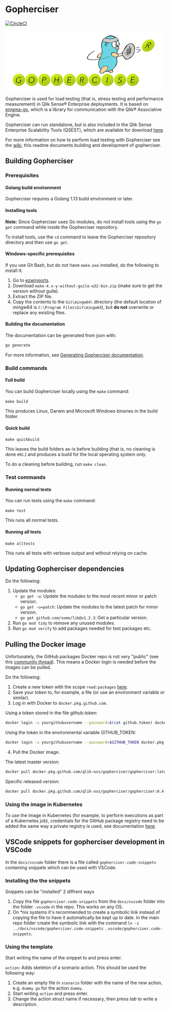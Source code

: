 # Gopherciser

[![CircleCI](https://circleci.com/gh/qlik-oss/gopherciser.svg?style=svg)](https://circleci.com/gh/qlik-oss/gopherciser)

![Gopherciser logo](docs/images/logo.png)

Gopherciser is used for load testing (that is, stress testing and performance measurement) in Qlik Sense® Enterprise deployments. It is based on [enigma-go](https://github.com/qlik-oss/enigma-go), which is a library for communication with the Qlik® Associative Engine. 

Gopherciser can run standalone, but is also included in the Qlik Sense Enterprise Scalability Tools (QSEST), which are available for download [here](https://community.qlik.com/t5/Qlik-Scalability/Qlik-Sense-Enterprise-Scalability-Tools/gpm-p/1579916).

For more information on how to perform load testing with Gopherciser see the [wiki](https://github.com/qlik-oss/gopherciser/wiki/introduction), this readme documents building and development of gopherciser.

## Building Gopherciser

### Prerequisites

#### Golang build environment

Gopherciser requires a Golang 1.13 build environment or later.

#### Installing tools

**Note:** Since Gopherciser uses Go modules, do not install tools using the `go get` command while inside the Gopherciser repository. 

To install tools, use the `cd` command to leave the Gopherciser repository directory and then use `go get`.

#### Windows-specific prerequisites

If you use Git Bash, but do not have `make.exe` installed, do the following to install it: 

1. Go to [ezwinports](https://sourceforge.net/projects/ezwinports/).
2. Download `make-4.x-y-without-guile-w32-bin.zip` (make sure to get the version without guile).
3. Extract the ZIP file.
4. Copy the contents to the `Git\mingw64\` directory (the default location of mingw64 is `C:\Program Files\Git\mingw64`), but **do not** overwrite or replace any existing files.

#### Building the documentation

The documentation can be generated from json with:
```bash
go generate
```
For more information, see [Generating Gopherciser documentation](./generatedocs/README.md).

### Build commands

#### Full build

You can build Gopherciser locally using the `make` command:

`make build`

This produces Linux, Darwin and Microsoft Windows binaries in the build folder.

#### Quick build

`make quickbuild`

This leaves the build folders as-is before building (that is, no cleaning is done etc.) and produces a build for the local operating system only. 

To do a cleaning before building, run `make clean`. 

### Test commands

#### Running normal tests

You can run tests using the `make` command:

`make test`

This runs all normal tests.

#### Running all tests

`make alltests`

This runs all tests with verbose output and without relying on cache.

## Updating Gopherciser dependencies

Do the following:

1. Update the modules:
   * `go get -u`: Update the modules to the  most recent minor or patch version.
   * `go get -u=patch`: Update the modules to the latest patch for minor version.
   * `go get github.com/some/lib@v1.2.3`: Get a particular version.
2. Run `go mod tidy` to remove any unused modules.
3. Run `go mod verify` to add packages needed for test packages etc.

## Pulling the Docker image

Unfortunately, the GitHub packages Docker repo is not very "public" (see this [community thread](https://github.community/t5/GitHub-Actions/docker-pull-from-public-GitHub-Package-Registry-fail-with-quot/td-p/32782)). This means a Docker login is needed before the images can be pulled. 

Do the following:

1. Create a new token with the scope `read:packages` [here](https://github.com/settings/tokens).
2. Save your token to, for example, a file (or use an environment variable or similar).
3. Log in with Docker to `docker.pkg.github.com`.

Using a token stored in the file github.token: 

```bash
docker login -u yourgithubusername --password=$(cat github.token) docker.pkg.github.com
```

Using the token in the environmental variable GITHUB_TOKEN:

```bash
docker login -u yourgithubusername --password=$GITHUB_TOKEN docker.pkg.github.com
```

4. Pull the Docker image.

The latest master version:

```bash
docker pull docker.pkg.github.com/qlik-oss/gopherciser/gopherciser:latest
```

Specific released version:

```bash
docker pull docker.pkg.github.com/qlik-oss/gopherciser/gopherciser:0.4.10
```

### Using the image in Kubernetes

To use the image in Kubernetes (for example, to perform executions as part of a Kubernetes job), credentials for the GitHub package registry need to be added the same way a private registry is used, see documentation [here](https://kubernetes.io/docs/tasks/configure-pod-container/pull-image-private-registry/).

## VSCode snippets for gopherciser development in VSCode

In the `docs/vscode` folder there is a file called `gopherciser.code-snippets` containing snippets which can be used with VSCode.

### Installing the the snippets

Snippets can be "installed" 2 diffrent ways

1. Copy the file `gopherciser.code-snippets` from the `docs/vscode` folder into the folder `.vscode` in the repo. This works on any OS.
2. On *nix systems it's recommended to create a symbolic link instead of copying the file to have it automatically be kept up to date. In the main repo folder create the symbolic link with the command `ln -s ../docs/vscode/gopherciser.code-snippets .vscode/gopherciser.code-snippets`.

### Using the template

Start writing the name of the snippet to and press enter.

`action`: Adds skeleton of a scenario action. This should be used the following way:

1. Create an empty file in `scenario` folder with the name of the new action, e.g. `dummy.go` for the action `dummy`.
2. Start writing `action` and press enter.
3. Change the action struct name if necessary, then press *tab* to write a description.